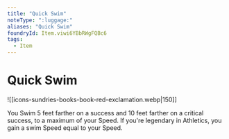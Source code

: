 ```yaml
---
title: "Quick Swim"
noteType: ":luggage:"
aliases: "Quick Swim"
foundryId: Item.viwi6YBbRWgFQBc6
tags:
  - Item
---
```


# Quick Swim
![[icons-sundries-books-book-red-exclamation.webp|150]]

You Swim 5 feet farther on a success and 10 feet farther on a critical success, to a maximum of your Speed. If you're legendary in Athletics, you gain a swim Speed equal to your Speed.

